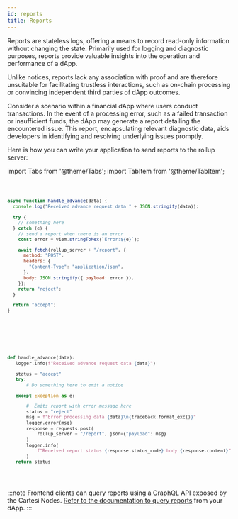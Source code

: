 ```yaml
---
id: reports
title: Reports
---
```


Reports are stateless logs, offering a means to record read-only information without changing the state. Primarily used for logging and diagnostic purposes, reports provide valuable insights into the operation and performance of a dApp.  

Unlike notices, reports lack any association with proof and are therefore unsuitable for facilitating trustless interactions, such as on-chain processing or convincing independent third parties of dApp outcomes. 

Consider a scenario within a financial dApp where users conduct transactions. In the event of a processing error, such as a failed transaction or insufficient funds, the dApp may generate a report detailing the encountered issue. This report, encapsulating relevant diagnostic data, aids developers in identifying and resolving underlying issues promptly.

Here is how you can write your application to send reports to the rollup server:

import Tabs from '@theme/Tabs';
import TabItem from '@theme/TabItem';

<Tabs>
  <TabItem value="JavaScript" label="JavaScript" default>
<pre><code>

```javascript
async function handle_advance(data) {
  console.log("Received advance request data " + JSON.stringify(data));

  try {
    // something here
  } catch (e) {
    // send a report when there is an error
    const error = viem.stringToHex(`Error:${e}`);

    await fetch(rollup_server + "/report", {
      method: "POST",
      headers: {
        "Content-Type": "application/json",
      },
      body: JSON.stringify({ payload: error }),
    });
    return "reject";
  }

  return "accept";
}
```

</code></pre>
</TabItem>

<TabItem value="Python" label="Python" default>
<pre><code>

```python
def handle_advance(data):
   logger.info(f"Received advance request data {data}")

   status = "accept"
   try:
       # Do something here to emit a notice

   except Exception as e:

       #  Emits report with error message here
       status = "reject"
       msg = f"Error processing data {data}\n{traceback.format_exc()}"
       logger.error(msg)
       response = requests.post(
           rollup_server + "/report", json={"payload": msg}
       )
       logger.info(
           f"Received report status {response.status_code} body {response.content}"
       )
   return status

```

</code></pre>
</TabItem>

</Tabs>


:::note
Frontend clients can query reports using a GraphQL API exposed by the Cartesi Nodes. [Refer to the documentation to query reports](../../development/retrieve-outputs.md/#query-all-reports) from your dApp. 
:::